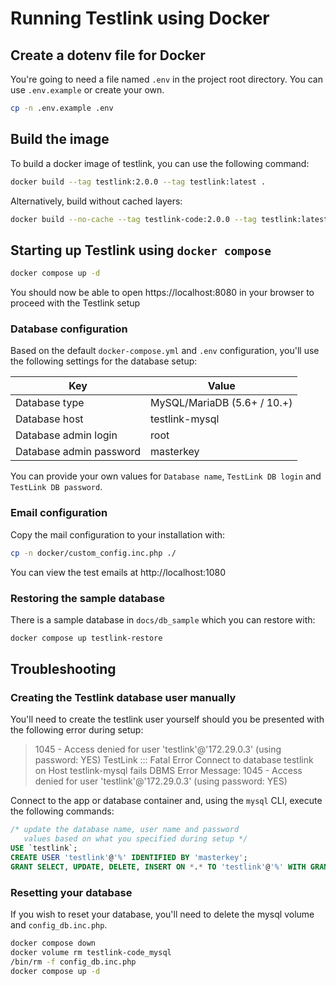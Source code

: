 # Running Testlink using Docker

## Create a dotenv file for Docker

You're going to need a file named `.env` in the project root directory.  You can use `.env.example` or create your own.

```bash
cp -n .env.example .env
```

## Build the image

To  build a docker image of testlink, you can use the following command:

```bash
docker build --tag testlink:2.0.0 --tag testlink:latest .
```

Alternatively, build without cached layers:

```bash
docker build --no-cache --tag testlink-code:2.0.0 --tag testlink:latest .
```

## Starting up Testlink using `docker compose`

```bash
docker compose up -d
```

You should now be able to open https://localhost:8080 in your browser to proceed with the Testlink setup

### Database configuration

Based on the default `docker-compose.yml` and `.env` configuration, you'll use the following settings for the database setup:

| Key | Value |
| - | - |
| Database type | MySQL/MariaDB (5.6+ / 10.+) |
| Database host | testlink-mysql |
| Database admin login | root |
| Database admin password | masterkey |

You can provide your own values for `Database name`, `TestLink DB login` and `TestLink DB password`.

### Email configuration

Copy the mail configuration to your installation with:

```bash
cp -n docker/custom_config.inc.php ./
```

You can view the test emails at http://localhost:1080

### Restoring the sample database

There is a sample database in `docs/db_sample` which you can restore with:

```bash
docker compose up testlink-restore
```

## Troubleshooting

### Creating the Testlink database user manually

You'll need to create the testlink user yourself should you be presented with the following error during setup:

> 1045 - Access denied for user 'testlink'@'172.29.0.3' (using password: YES)
> TestLink ::: Fatal Error
> Connect to database testlink on Host testlink-mysql fails
> DBMS Error Message: 1045 - Access denied for user 'testlink'@'172.29.0.3' (using password: YES)

Connect to the app or database container and, using the `mysql` CLI, execute the following commands:

```sql
/* update the database name, user name and password
   values based on what you specified during setup */
USE `testlink`;
CREATE USER 'testlink'@'%' IDENTIFIED BY 'masterkey';
GRANT SELECT, UPDATE, DELETE, INSERT ON *.* TO 'testlink'@'%' WITH GRANT OPTION;
```

### Resetting your database

If you wish to reset your database, you'll need to delete the mysql volume and `config_db.inc.php`.

```bash
docker compose down
docker volume rm testlink-code_mysql
/bin/rm -f config_db.inc.php
docker compose up -d
```
